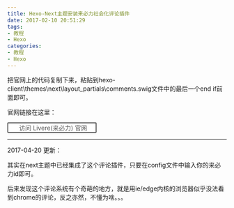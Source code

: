 ```yaml
---
title: Hexo-Next主题安装来必力社会化评论插件
date: 2017-02-10 20:51:29
tags:
- 教程
- Hexo
categories:
- 教程
- Hexo
---
```


把官网上的代码复制下来，粘贴到hexo-client\themes\next\layout\_partials\comments.swig文件中的最后一个end if前面即可。

官网链接在这里：

<p><style type="text/css">.next-documentations-reload-help-button{<br>      ;padding: 0 20px;<br>      ;border: 2px solid #555;<br>      ;text-decoration: none;<br>      ;display: inline-block;<br>      ;overflow: hidden;<br>      ;color: #555;<br>      ;font-size: 14px;<br>      ;background: #fff;<br>      ;border-radius: 2px;<br>      ;transition: all 0.3s ease;<br>    }<br>    {}.next-documentations-reload-help-button:hover {<br>      ;color: white;<br>      ;background-color: black;<br>      ;border-color: black;<br>    }<br>    {}.next-documentations-reload-help-button i {margin-right: 5px;}<br></style></p>

<p class="text-center"><a href="https://livere.com/" class="next-documentations-reload-help-button" target="_blank" rel="external"><i class="fa fa-globe"></i> 访问 Livere(来必力) 官网</a></p>

---

2017-04-20 更新：

其实在next主题中已经集成了这个评论插件，只要在config文件中输入你的来必力id即可。

后来发现这个评论系统有个奇葩的地方，就是用ie/edge内核的浏览器似乎没法看到chrome的评论，反之亦然，不懂为啥。。。
